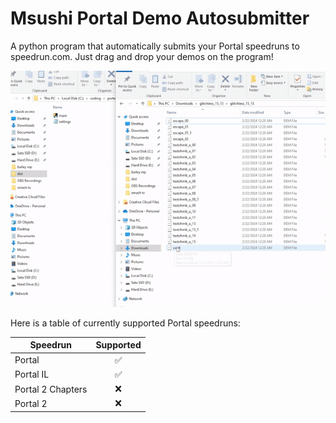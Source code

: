# Msushi Portal Demo Autosubmitter
A python program that automatically submits your Portal speedruns to speedrun.com. Just drag and drop your demos on the program!

![](github-resources/example.gif)

Here is a table of currently supported Portal speedruns:

| Speedrun | Supported |
| -------------------- | :-: |
| Portal | ✅ |
| Portal IL | ✅ |
| Portal 2 Chapters | ❌ |
| Portal 2 | ❌ |